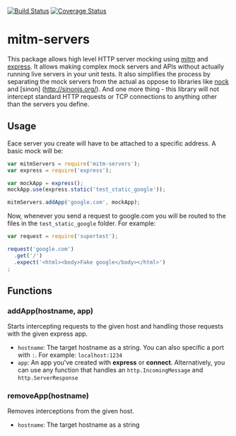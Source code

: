 [![Build Status](https://travis-ci.org/nice-shot/node-mitm-servers.svg?branch=master)](https://travis-ci.org/nice-shot/node-mitm-servers)
[![Coverage Status](https://coveralls.io/repos/nice-shot/node-mitm-servers/badge.svg?branch=master)](https://coveralls.io/r/nice-shot/node-mitm-servers?branch=master)

# mitm-servers
This package allows high level HTTP server mocking using [mitm](https://github.com/moll/node-mitm)
and [express](http://expressjs.com/). It allows making complex mock servers and APIs without actually
running live servers in your unit tests. It also simplifies the process by separating the mock servers
from the actual as oppose to libraries like [nock](https://github.com/pgte/nock) and [sinon]
(http://sinonjs.org/).
And one more thing - this library will not intercept standard HTTP requests or TCP connections to anything
other than the servers you define.

## Usage
Eace server you create will have to be attached to a specific address. A basic mock will be:
```js
var mitmServers = require('mitm-servers');
var express = require('express');

var mockApp = express();
mockApp.use(express.static('test_static_google'));

mitmServers.addApp('google.com', mockApp);
```
Now, whenever you send a request to google.com you will be routed to the files in the `test_static_google`
folder. For example:
```js
var request = require('supertest');

request('google.com')
  .get('/')
  .expect('<html><body>Fake google</body></html>')
;
```

## Functions
### addApp(hostname, app)
Starts intercepting requests to the given host and handling those requests with the given express app.
* `hostname`: The target hostname as a string. You can also specific a port with `:`.
  For example: `localhost:1234`
* `app`: An app you've created with **express** or **connect**. Alternatively, you can use any function
  that handles an `http.IncomingMessage` and `http.ServerResponse`

### removeApp(hostname)
Removes interceptions from the given host.
* `hostname`: The target hostname as a string
